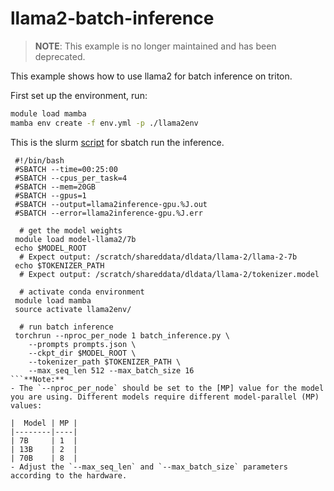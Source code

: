 # llama2-batch-inference

> **NOTE**: This example is no longer maintained and has been deprecated.

This example shows how to use llama2 for batch inference on triton.

First set up the environment, run:

```sh
module load mamba
mamba env create -f env.yml -p ./llama2env
```

This is the slurm [script](./batch_inference.sh) for sbatch run the inference.

```slurm
 #!/bin/bash
 #SBATCH --time=00:25:00
 #SBATCH --cpus_per_task=4
 #SBATCH --mem=20GB
 #SBATCH --gpus=1
 #SBATCH --output=llama2inference-gpu.%J.out
 #SBATCH --error=llama2inference-gpu.%J.err

  # get the model weights
 module load model-llama2/7b
 echo $MODEL_ROOT
  # Expect output: /scratch/shareddata/dldata/llama-2/llama-2-7b
 echo $TOKENIZER_PATH
  # Expect output: /scratch/shareddata/dldata/llama-2/tokenizer.model
  
  # activate conda environment
 module load mamba
 source activate llama2env/

  # run batch inference
 torchrun --nproc_per_node 1 batch_inference.py \
    --prompts prompts.json \
    --ckpt_dir $MODEL_ROOT \
    --tokenizer_path $TOKENIZER_PATH \
    --max_seq_len 512 --max_batch_size 16
```**Note:**
- The `--nproc_per_node` should be set to the [MP] value for the model you are using. Different models require different model-parallel (MP) values:

|  Model | MP |
|--------|----|
| 7B     | 1  |
| 13B    | 2  |
| 70B    | 8  |
- Adjust the `--max_seq_len` and `--max_batch_size` parameters according to the hardware.


